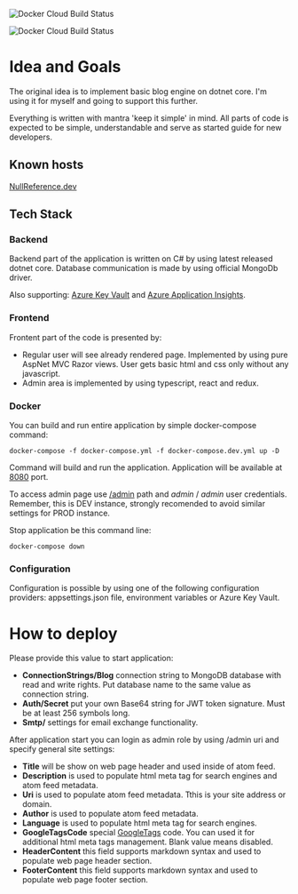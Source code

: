 ![Docker Cloud Build Status](https://img.shields.io/docker/cloud/build/vladikan/tinyblog?label=tinyblog%3Alatest&style=flat-square)

![Docker Cloud Build Status](https://img.shields.io/docker/cloud/build/vladikan/tinyblog?label=tinyblog%3Apreview&style=flat-square)

# Idea and Goals

The original idea is to implement basic blog engine on dotnet core. I'm using it for myself and going to support this further.

Everything is written with mantra 'keep it simple' in mind. All parts of code is expected to be simple, understandable and serve as started guide for new developers.

## Known hosts

[NullReference.dev](https://nullreference.dev/)

## Tech Stack
### Backend

Backend part of the application is written on C# by using latest released dotnet core. Database communication is made by using official MongoDb driver.

Also supporting: [Azure Key Vault](https://azure.microsoft.com/en-in/services/key-vault/) and [Azure Application Insights](https://docs.microsoft.com/en-us/azure/azure-monitor/app/app-insights-overview).

### Frontend

Frontent part of the code is presented by:
* Regular user will see already rendered page. Implemented by using pure AspNet MVC Razor views. User gets basic html and css only without any javascript.
* Admin area is implemented by using typescript, react and redux.

### Docker

You can build and run entire application by simple docker-compose command:

```docker-compose -f docker-compose.yml -f docker-compose.dev.yml up -D```

Command will build and run the application. Application will be available at [8080](http://localhost:8080/) port.

To access admin page use [/admin](http://localhost:8080/admin) path and *admin* / *admin* user credentials. Remember, this is DEV instance, strongly recomended to avoid similar settings for PROD instance.

Stop application be this command line:

```docker-compose down```

### Configuration

Configuration is possible by using one of the following configuration providers: appsettings.json file, environment variables or Azure Key Vault.

# How to deploy

Please provide this value to start application:
* **ConnectionStrings/Blog** connection string to MongoDB database with read and write rights. Put database name to the same value as connection string.
* **Auth/Secret** put your own Base64 string for JWT token signature. Must be at least 256 symbols long.
* **Smtp/** settings for email exchange functionality.

After application start you can login as admin role by using /admin uri and specify general site settings:
* **Title** will be show on web page header and used inside of atom feed.
* **Description** is used to populate html meta tag for search engines and atom feed metadata.
* **Uri** is used to populate atom feed metadata. Tthis is your site address or domain.
* **Author** is used to populate atom feed metadata.
* **Language** is used to populate html meta tag for search engines.
* **GoogleTagsCode** special [GoogleTags](https://tagmanager.google.com/) code. You can used it for additional html meta tags management. Blank value means disabled.
* **HeaderContent** this field supports markdown syntax and used to populate web page header section.
* **FooterContent** this field supports markdown syntax and used to populate web page footer section.
